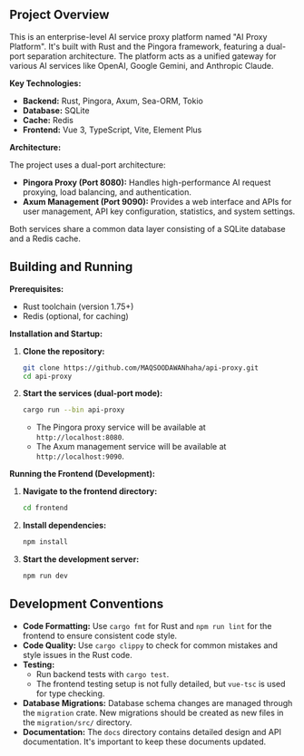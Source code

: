 ## Project Overview

This is an enterprise-level AI service proxy platform named "AI Proxy Platform". It's built with Rust and the Pingora framework, featuring a dual-port separation architecture. The platform acts as a unified gateway for various AI services like OpenAI, Google Gemini, and Anthropic Claude.

**Key Technologies:**

*   **Backend:** Rust, Pingora, Axum, Sea-ORM, Tokio
*   **Database:** SQLite
*   **Cache:** Redis
*   **Frontend:** Vue 3, TypeScript, Vite, Element Plus

**Architecture:**

The project uses a dual-port architecture:
*   **Pingora Proxy (Port 8080):** Handles high-performance AI request proxying, load balancing, and authentication.
*   **Axum Management (Port 9090):** Provides a web interface and APIs for user management, API key configuration, statistics, and system settings.

Both services share a common data layer consisting of a SQLite database and a Redis cache.

## Building and Running

**Prerequisites:**

*   Rust toolchain (version 1.75+)
*   Redis (optional, for caching)

**Installation and Startup:**

1.  **Clone the repository:**
    ```bash
    git clone https://github.com/MAQSOODAWANhaha/api-proxy.git
    cd api-proxy
    ```

3.  **Start the services (dual-port mode):**
    ```bash
    cargo run --bin api-proxy
    ```

    *   The Pingora proxy service will be available at `http://localhost:8080`.
    *   The Axum management service will be available at `http://localhost:9090`.

**Running the Frontend (Development):**

1.  **Navigate to the frontend directory:**
    ```bash
    cd frontend
    ```

2.  **Install dependencies:**
    ```bash
    npm install
    ```

3.  **Start the development server:**
    ```bash
    npm run dev
    ```

## Development Conventions

*   **Code Formatting:** Use `cargo fmt` for Rust and `npm run lint` for the frontend to ensure consistent code style.
*   **Code Quality:** Use `cargo clippy` to check for common mistakes and style issues in the Rust code.
*   **Testing:**
    *   Run backend tests with `cargo test`.
    *   The frontend testing setup is not fully detailed, but `vue-tsc` is used for type checking.
*   **Database Migrations:** Database schema changes are managed through the `migration` crate. New migrations should be created as new files in the `migration/src/` directory.
*   **Documentation:** The `docs` directory contains detailed design and API documentation. It's important to keep these documents updated.
